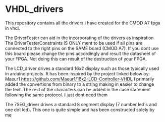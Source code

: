 # VHDL_drivers
This repository contains all the drivers i have created for the CMOD A7 fpga in vhdl.

The DriverTester can aid in the incorporating of the drivers as inspiration
The DriverTesterConstraints IS ONLY ment to be used if all pins are connected to the right pins on the SAME board (CMOD A7).
If you dont use this board please change the pins accordingly and result the datasheet of your FPGA. Not doing this can result of the destruction of your FPGA.

The LCD_driver drives a standard 16x2 display such as those typically used in arduino projects. It has been inspired by the project linked below by: Maeur1
https://github.com/Maeur1/16x2-LCD-Controller-VHDL
I primarily added the convertions from binary to a string making in easier to change the text. 
The rest of the characters can be added in the case statement following the same protocol. I just dont need them

The 7SEG_driver drives a standard 8 segment display (7 number led's and one dot led).
This one is quite simple and has been constructed solely by me

